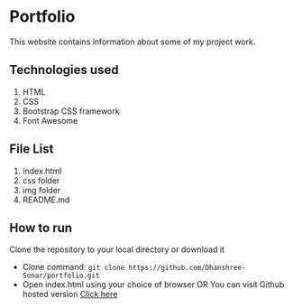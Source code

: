 # Portfolio
This website contains information about some of my project work.

## Technologies used
1. HTML
2. CSS
3. Bootstrap CSS framework
4. Font Awesome

## File List
1. index.html
2. css folder
3. img folder
4. README.md

## How to run

Clone the repository to your local directory or download it
  - Clone command: `git clone https://github.com/Dhanshree-Sonar/portfolio.git`
  - Open index.html using your choice of browser
OR
You can visit Github hosted version [Click here](https://dhanshree-sonar.github.io/portfolio/)
